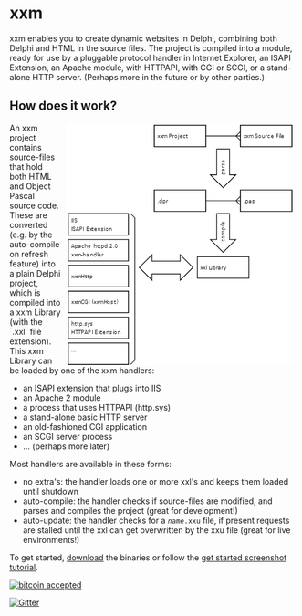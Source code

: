 # xxm

xxm enables you to create dynamic websites in Delphi, combining both Delphi and HTML in the source files. The project is compiled into a module, ready for use by a pluggable protocol handler in Internet Explorer, an ISAPI Extension, an Apache module, with HTTPAPI, with CGI or SCGI, or a stand-alone HTTP server. (Perhaps more in the future or by other parties.)

## How does it work?

<img src="Delphi/docs/overview1.png" align="right" hspace="8" width="397" height="424" />
An xxm project contains source-files that hold both HTML and Object Pascal source code. These are converted (e.g. by the auto-compile on refresh feature) into a plain Delphi project, which is compiled into a xxm Library (with the `.xxl` file extension). This xxm Library can be loaded by one of the xxm handlers:

* an ISAPI extension that plugs into IIS
* an Apache 2 module
* a process that uses HTTPAPI (http.sys)
* a stand-alone basic HTTP server
* an old-fashioned CGI application
* an SCGI server process
* ... (perhaps more later)

Most handlers are available in these forms:

* no extra's: the handler loads one or more xxl's and keeps them loaded until shutdown
* auto-compile: the handler checks if source-files are modified, and parses and compiles the project (great for development!)
* auto-update: the handler checks for a _`name`_`.xxu` file, if present requests are stalled until the xxl can get overwritten by the xxu file (great for live environments!)

To get started, [download](Delphi/docs/download.html) the binaries or follow the [get started screenshot tutorial](Delphi/docs/tutorial01/index.html).

[![bitcoin accepted](Delphi/docs/bitcoin.png)](bitcoin:1HuQtV2WY4PqSmuWyhmYDiqJbx3QX2mWX3)

[![Gitter](https://badges.gitter.im/Join%20Chat.svg)](https://gitter.im/stijnsanders/xxm?utm_source=badge&utm_medium=badge&utm_campaign=pr-badge&utm_content=badge)